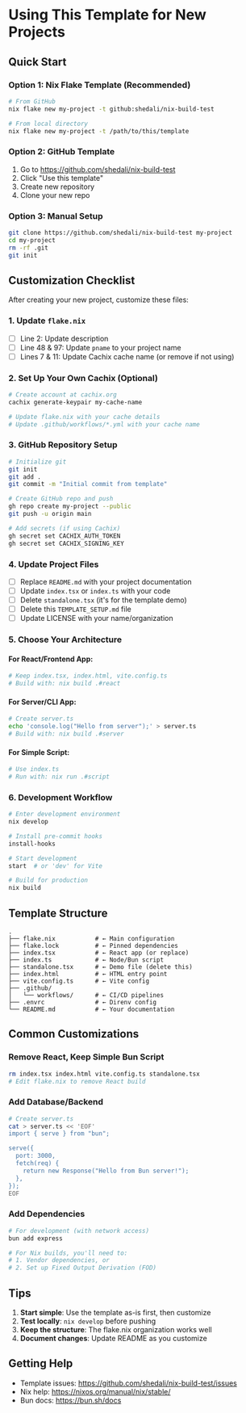 # Using This Template for New Projects

## Quick Start

### Option 1: Nix Flake Template (Recommended)

```bash
# From GitHub
nix flake new my-project -t github:shedali/nix-build-test

# From local directory
nix flake new my-project -t /path/to/this/template
```

### Option 2: GitHub Template

1. Go to https://github.com/shedali/nix-build-test
2. Click "Use this template"
3. Create new repository
4. Clone your new repo

### Option 3: Manual Setup

```bash
git clone https://github.com/shedali/nix-build-test my-project
cd my-project
rm -rf .git
git init
```

## Customization Checklist

After creating your new project, customize these files:

### 1. Update `flake.nix`

- [ ] Line 2: Update description
- [ ] Line 48 & 97: Update `pname` to your project name
- [ ] Lines 7 & 11: Update Cachix cache name (or remove if not using)

### 2. Set Up Your Own Cachix (Optional)

```bash
# Create account at cachix.org
cachix generate-keypair my-cache-name

# Update flake.nix with your cache details
# Update .github/workflows/*.yml with your cache name
```

### 3. GitHub Repository Setup

```bash
# Initialize git
git init
git add .
git commit -m "Initial commit from template"

# Create GitHub repo and push
gh repo create my-project --public
git push -u origin main

# Add secrets (if using Cachix)
gh secret set CACHIX_AUTH_TOKEN
gh secret set CACHIX_SIGNING_KEY
```

### 4. Update Project Files

- [ ] Replace `README.md` with your project documentation
- [ ] Update `index.tsx` or `index.ts` with your code
- [ ] Delete `standalone.tsx` (it's for the template demo)
- [ ] Delete this `TEMPLATE_SETUP.md` file
- [ ] Update LICENSE with your name/organization

### 5. Choose Your Architecture

#### For React/Frontend App:

```bash
# Keep index.tsx, index.html, vite.config.ts
# Build with: nix build .#react
```

#### For Server/CLI App:

```bash
# Create server.ts
echo 'console.log("Hello from server");' > server.ts
# Build with: nix build .#server
```

#### For Simple Script:

```bash
# Use index.ts
# Run with: nix run .#script
```

### 6. Development Workflow

```bash
# Enter development environment
nix develop

# Install pre-commit hooks
install-hooks

# Start development
start  # or 'dev' for Vite

# Build for production
nix build
```

## Template Structure

```
.
├── flake.nix           # ← Main configuration
├── flake.lock          # ← Pinned dependencies
├── index.tsx           # ← React app (or replace)
├── index.ts            # ← Node/Bun script
├── standalone.tsx      # ← Demo file (delete this)
├── index.html          # ← HTML entry point
├── vite.config.ts      # ← Vite config
├── .github/
│   └── workflows/      # ← CI/CD pipelines
├── .envrc              # ← Direnv config
└── README.md           # ← Your documentation
```

## Common Customizations

### Remove React, Keep Simple Bun Script

```bash
rm index.tsx index.html vite.config.ts standalone.tsx
# Edit flake.nix to remove React build
```

### Add Database/Backend

```bash
# Create server.ts
cat > server.ts << 'EOF'
import { serve } from "bun";

serve({
  port: 3000,
  fetch(req) {
    return new Response("Hello from Bun server!");
  },
});
EOF
```

### Add Dependencies

```bash
# For development (with network access)
bun add express

# For Nix builds, you'll need to:
# 1. Vendor dependencies, or
# 2. Set up Fixed Output Derivation (FOD)
```

## Tips

1. **Start simple**: Use the template as-is first, then customize
2. **Test locally**: `nix develop` before pushing
3. **Keep the structure**: The flake.nix organization works well
4. **Document changes**: Update README as you customize

## Getting Help

- Template issues: https://github.com/shedali/nix-build-test/issues
- Nix help: https://nixos.org/manual/nix/stable/
- Bun docs: https://bun.sh/docs
